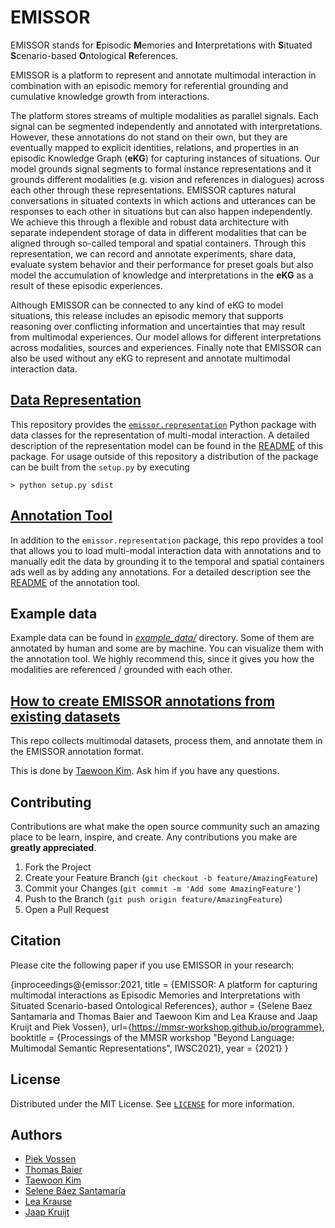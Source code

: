 # EMISSOR


EMISSOR stands for **E**pisodic **M**emories and **I**nterpretations with **S**ituated 
**S**cenario-based **O**ntological **R**eferences. 

EMISSOR is a platform to represent and annotate multimodal interaction 
in combination with an episodic memory for referential grounding and cumulative knowledge
growth from interactions.

The platform stores streams of multiple modalities as parallel signals.
Each signal can be segmented independently and annotated with interpretations. 
However, these annotations do not stand on their own, but they are eventually mapped to explicit identities,
relations, and properties in an episodic Knowledge Graph (**eKG**) for capturing instances of situations. 
Our model grounds signal segments to formal instance representations and it grounds different modalities (e.g. vision and references in dialogues) across each other 
through these representations. EMISSOR captures natural conversations in situated contexts in which actions and 
utterances can be responses to each other in situations but can also happen independently. We achieve this through
a flexible and robust data architecture with separate independent storage of data in different modalities
that can be aligned through so-called temporal and spatial containers. Through this representation, we can record and annotate experiments, share data, evaluate system behavior and their performance 
for preset goals but also model the accumulation of knowledge and interpretations in the **eKG**
as a result of these episodic experiences.

Although EMISSOR can be connected to any kind of eKG to model situations, this release 
includes an episodic memory that supports reasoning over conflicting information and 
uncertainties that may result from multimodal experiences. Our model allows for 
different interpretations across modalities, sources and experiences. Finally note that EMISSOR can also be used
without any eKG to represent and annotate multimodal interaction data.

## [Data Representation](emissor/representation/README.md)

This repository provides the [`emissor.representation`](emissor/representation/README.md) Python package with data classes for
the representation of multi-modal interaction. A detailed description of the representation model can be found in the
[README](emissor/representation/README.md) of this package. For usage outside of this repository a distribution of the
package can be built from the `setup.py` by executing

    > python setup.py sdist

## [Annotation Tool](emissor/annotation/README.md)

In addition to the `emissor.representation` package, this repo provides a tool that allows you to load multi-modal interaction
data with annotations and to manually edit the data by grounding it to the
temporal and spatial containers ads well as by adding any annotations. For a
detailed description see the [README](emissor/annotation/README.md) of the annotation
tool.

## Example data

Example data can be found in [*example_data/*](example_data) directory. Some of them are annotated by human and some are by machine. You can visualize them with the annotation tool. We highly recommend this, since it gives you how the modalities are referenced / grounded with each other.


## [How to create EMISSOR annotations from existing datasets](https://github.com/tae898/multimodal-datasets)

This repo collects multimodal datasets, process them, and annotate them in the EMISSOR annotation format.

This is done by [Taewoon Kim](https://taewoonkim.com/). Ask him if you have any questions.

## Contributing

Contributions are what make the open source community such an amazing place to be learn, inspire, and create. Any contributions you make are **greatly appreciated**.

1. Fork the Project
2. Create your Feature Branch (`git checkout -b feature/AmazingFeature`)
3. Commit your Changes (`git commit -m 'Add some AmazingFeature'`)
4. Push to the Branch (`git push origin feature/AmazingFeature`)
5. Open a Pull Request

##  Citation

Please cite the following paper if you use EMISSOR in your research:

{inproceedings@{emissor:2021,
        title = {EMISSOR: A platform for capturing multimodal interactions as Episodic Memories and Interpretations with Situated Scenario-based Ontological References},
        author = {Selene Baez Santamaria and Thomas Baier and Taewoon Kim and Lea Krause and Jaap Kruijt and Piek Vossen},
        url={https://mmsr-workshop.github.io/programme},
        booktitle = {Processings of the MMSR workshop "Beyond Language: Multimodal Semantic Representations", IWSC2021},
        year = {2021}
}

## License

Distributed under the MIT License. See [`LICENSE`](https://github.com/cltl/EMISSOR/blob/main/LICENCE) for more information.

## Authors
* [Piek Vossen](https://github.com/piekvossen)
* [Thomas Baier](https://github.com/numblr)
* [Taewoon Kim](https://taewoonkim.com)
* [Selene Báez Santamaría](https://selbaez.github.io/)
* [Lea Krause](https://github.com/orgs/cltl/people/lkra)
* [Jaap Kruijt]()
